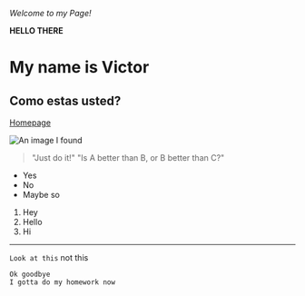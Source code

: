 _Welcome to my Page!_

__HELLO THERE__

# My name is Victor

## Como estas usted?

[Homepage](https://vihsiao.github.io/cse15l-lab-reports/)

![An image I found](https://i.imgflip.com/x4ir0.jpg)

> "Just do it!"
> "Is A better than B, or B better than C?"

* Yes
* No
* Maybe so

1. Hey
2. Hello
3. Hi

-----------------------

`Look at this` not this

```
Ok goodbye
I gotta do my homework now
```
